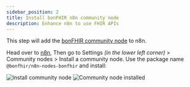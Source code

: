 ```yaml
---
sidebar_position: 2
title: Install bonFHIR n8n community node
description: Enhance n8n to use FHIR APIs
---
```


This step will add the [bonFHIR community node](https://www.npmjs.com/package/@bonfhir/n8n-nodes-bonfhir) to n8n.

Head over to [n8n](http://localhost:5678),
Then go to Settings _(in the lower left corner)_ > Community nodes > Install a community node.
Use the package name `@bonfhir/n8n-nodes-bonfhir` and install:

![Install community node](/img/docs/n8n/install-community-node.png)
![Community node installed](/img/docs/n8n/community-node-installed.png)
